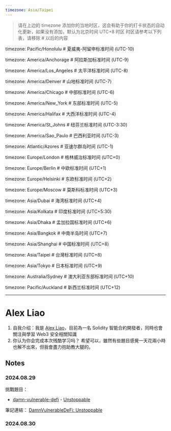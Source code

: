 ```yaml
---
timezone: Asia/Taipei
---
```


> 请在上边的 timezone 添加你的当地时区，这会有助于你的打卡状态的自动化更新，如果没有添加，默认为北京时间 UTC+8 时区
> 时区请参考以下列表，请移除 # 以后的内容

timezone: Pacific/Honolulu # 夏威夷-阿留申标准时间 (UTC-10)

timezone: America/Anchorage # 阿拉斯加标准时间 (UTC-9)

timezone: America/Los_Angeles # 太平洋标准时间 (UTC-8)

timezone: America/Denver # 山地标准时间 (UTC-7)

timezone: America/Chicago # 中部标准时间 (UTC-6)

timezone: America/New_York # 东部标准时间 (UTC-5)

timezone: America/Halifax # 大西洋标准时间 (UTC-4)

timezone: America/St_Johns # 纽芬兰标准时间 (UTC-3:30)

timezone: America/Sao_Paulo # 巴西利亚时间 (UTC-3)

timezone: Atlantic/Azores # 亚速尔群岛时间 (UTC-1)

timezone: Europe/London # 格林威治标准时间 (UTC+0)

timezone: Europe/Berlin # 中欧标准时间 (UTC+1)

timezone: Europe/Helsinki # 东欧标准时间 (UTC+2)

timezone: Europe/Moscow # 莫斯科标准时间 (UTC+3)

timezone: Asia/Dubai # 海湾标准时间 (UTC+4)

timezone: Asia/Kolkata # 印度标准时间 (UTC+5:30)

timezone: Asia/Dhaka # 孟加拉国标准时间 (UTC+6)

timezone: Asia/Bangkok # 中南半岛时间 (UTC+7)

timezone: Asia/Shanghai # 中国标准时间 (UTC+8)

timezone: Asia/Taipei # 台灣标准时间 (UTC+8)

timezone: Asia/Tokyo # 日本标准时间 (UTC+9)

timezone: Australia/Sydney # 澳大利亚东部标准时间 (UTC+10)

timezone: Pacific/Auckland # 新西兰标准时间 (UTC+12)

---

# Alex Liao

1. 自我介绍：我是 [Alex Liao](https://x.com/0xAlex_Liao)，目前為一名 Solidity 智能合約開發者，同時也會關注與學習 Web3 安全相關知識
2. 你认为你会完成本次残酷学习吗？ 希望可以，雖然有些題目感覺一天花兩小時也解不出來，但我會盡力抱助教大腿的。

## Notes

<!-- Content_START -->

### 2024.08.29

挑戰題目：

-   [damn-vulnerable-defi](https://www.damnvulnerabledefi.xyz/) - [Unstoppable](https://www.damnvulnerabledefi.xyz/challenges/unstoppable/)

筆記連結： [DamnVulnerableDeFi: Unstoppable](./Writeup/AlexLiao/DamnVulnerableDeFi/Unstoppable.md)

### 2024.08.30

<!-- Content_END -->

